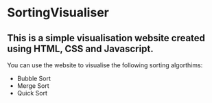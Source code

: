 # SortingVisualiser

## This is a simple visualisation website created using HTML, CSS and Javascript.

You can use the website to visualise the following sorting algorthims:
- Bubble Sort
- Merge Sort
- Quick Sort

